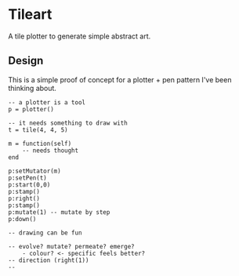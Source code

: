 # Tileart

A tile plotter to generate simple abstract art.


## Design

This is a simple proof of concept for a plotter + pen pattern I've been thinking about. 

```
-- a plotter is a tool
p = plotter()

-- it needs something to draw with
t = tile(4, 4, 5)

m = function(self)
	-- needs thought
end

p:setMutator(m)
p:setPen(t)
p:start(0,0)
p:stamp()
p:right()
p:stamp()
p:mutate(1) -- mutate by step
p:down()

-- drawing can be fun

-- evolve? mutate? permeate? emerge?
	- colour? <- specific feels better?
-- direction (right(1))
-- 

```

